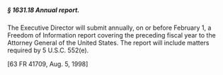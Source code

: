 ##### § 1631.18 Annual report. #####

The Executive Director will submit annually, on or before February 1, a Freedom of Information report covering the preceding fiscal year to the Attorney General of the United States. The report will include matters required by 5 U.S.C. 552(e).

[63 FR 41709, Aug. 5, 1998]